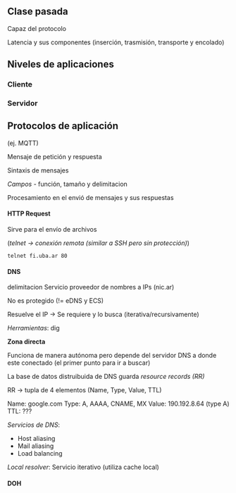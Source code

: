 
## Clase pasada

Capaz del protocolo

Latencia y sus componentes (inserción, trasmisión, transporte y encolado)

## Niveles de aplicaciones

### Cliente 

### Servidor 

## Protocolos de aplicación 

(ej. MQTT)

Mensaje de petición y respuesta 

Sintaxis de mensajes

_Campos_ - función, tamaño y delimitacion

Procesamiento en el envió de mensajes y sus respuestas

#### HTTP Request 

Sirve para el envío de archivos

(*telnet -> conexión remota (similar a SSH pero sin protección)*)

	telnet fi.uba.ar 80


#### DNS
delimitacion
Servicio proveedor de nombres a IPs (nic.ar)

No es protegido (!= eDNS y ECS)

Resuelve el IP -> Se requiere y lo busca (iterativa/recursivamente)

_Herramientas_: dig

**Zona directa**

Funciona de manera autónoma pero depende del servidor DNS a donde este conectado (el primer punto para ir a buscar)

La base de datos distruibuida de DNS guarda _resource records (RR)_

RR -> tupla de 4 elementos (Name, Type, Value, TTL)

Name: google.com
Type: A, AAAA, CNAME, MX
Value: 190.192.8.64 (type A)
TTL: ???

_Servicios de DNS_:
- Host aliasing
- Mail aliasing
- Load balancing

_Local resolver_: Servicio iterativo (utiliza cache local)

#### DOH




